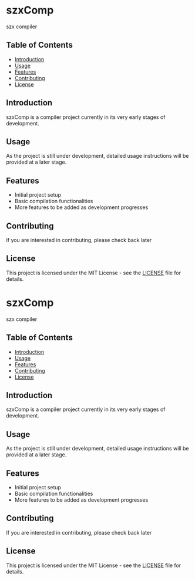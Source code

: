 # szxComp

szx compiler

## Table of Contents
- [Introduction](#introduction)
- [Usage](#usage)
- [Features](#features)
- [Contributing](#contributing)
- [License](#license)

## Introduction

szxComp is a compiler project currently in its very early stages of development.

## Usage

As the project is still under development, detailed usage instructions will be provided at a later stage.

## Features

- Initial project setup
- Basic compilation functionalities
- More features to be added as development progresses

## Contributing

If you are interested in contributing, please check back later

## License

This project is licensed under the MIT License - see the [LICENSE](LICENSE) file for details.
# szxComp

szx compiler

## Table of Contents
- [Introduction](#introduction)
- [Usage](#usage)
- [Features](#features)
- [Contributing](#contributing)
- [License](#license)

## Introduction

szxComp is a compiler project currently in its very early stages of development.

## Usage

As the project is still under development, detailed usage instructions will be provided at a later stage.

## Features

- Initial project setup
- Basic compilation functionalities
- More features to be added as development progresses

## Contributing

If you are interested in contributing, please check back later

## License

This project is licensed under the MIT License - see the [LICENSE](LICENSE) file for details.
